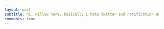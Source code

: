 ```yaml
---
layout: post
subtitle: hi, willow here, basically i hate twitter and notification addicted social media so here we are. here i am. a funny little github page.
comments: true
---
```

